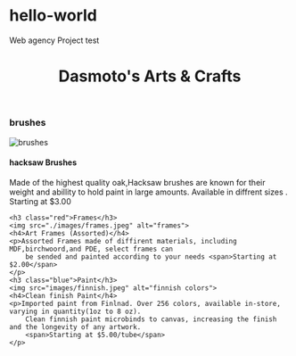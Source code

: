 # hello-world
Web agency Project test
<!DOCTYPE html>
<html lang="en">
<head>
    <meta charset="UTF-8">
    <link rel="stylesheet" href="style.css" type="text/css">
    <title>Document</title>
</head>
<body>
    <header>
        <h1>Dasmoto's Arts & Crafts </h1>
    </header>
    <h3 class="green">brushes</h3>
    <img src="./images/hacksaw.jpeg" alt="brushes">
    <h4>hacksaw Brushes</h4>
    <p>Made of the highest quality oak,Hacksaw brushes are known for their weight and abillity to hold
    paint in large amounts. Available in diffrent sizes . <span>Starting at $3.00 </span></p>

    <h3 class="red">Frames</h3>
    <img src="./images/frames.jpeg" alt="frames">
    <h4>Art Frames (Assorted)</h4>
    <p>Assorted Frames made of diffirent materials, including MDF,birchwoord,and PDE, select frames can
        be sended and painted according to your needs <span>Starting at $2.00</span>
    </p>
    <h3 class="blue">Paint</h3>
    <img src="images/finnish.jpeg" alt="finnish colors">
    <h4>Clean finish Paint</h4>
    <p>Imported paint from Finlnad. Over 256 colors, available in-store, varying in quantity(1oz to 8 oz).
        Clean finnish paint microbinds to canvas, increasing the finish and the longevity of any artwork.
        <span>Starting at $5.00/tube</span>
    </p>
</body>
</html>
